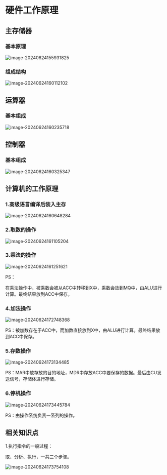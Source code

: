 # 硬件工作原理

## 主存储器

### 基本原理

![image-20240624155931825](../TyporaImage/计算机组成原理图片/image-20240624155931825.png)

### 组成结构

![image-20240624160112102](../TyporaImage/计算机组成原理图片/image-20240624160112102.png)

## 运算器

### 基本组成

![image-20240624160235718](../TyporaImage/计算机组成原理图片/image-20240624160235718.png)





## 控制器

### 基本组成

![image-20240624160325347](../TyporaImage/计算机组成原理图片/image-20240624160325347.png)

## 计算机的工作原理

### 1.高级语言编译后装入主存

![image-20240624160648284](../TyporaImage/计算机组成原理图片/image-20240624160648284.png)

### 2.取数的操作

![image-20240624161105204](../TyporaImage/计算机组成原理图片/image-20240624161105204.png)

### 3.乘法的操作

![image-20240624161251621](../TyporaImage/计算机组成原理图片/image-20240624161251621.png)

PS：

在乘法操作中，被乘数会被从ACC中转移到X中，乘数会放到MQ中，由ALU进行计算。最终结果放到ACC中保存。

### 4.加法操作

![image-20240624172748368](../TyporaImage/计算机组成原理图片/image-20240624172748368.png)

PS：被加数存在于ACC中，而加数直接放到X中，由ALU进行计算。最终结果放到ACC中保存。

### 5.存数操作

![image-20240624173134485](../TyporaImage/计算机组成原理图片/image-20240624173134485.png)

PS：MAR中放存放的目的地址，MDR中存放ACC中要保存的数据。最后由CU发送信号，存储体进行存储。

### 6.停机操作

![image-20240624173445784](../TyporaImage/计算机组成原理图片/image-20240624173445784.png)

PS：由操作系统负责一系列的操作。

## 相关知识点

1.执行指令的一般过程：

取、分析、执行，一共三个步骤。

![image-20240624173754108](../TyporaImage/计算机组成原理图片/image-20240624173754108.png)